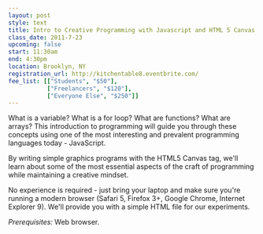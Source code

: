 ```yaml
---
layout: post
style: text
title: Intro to Creative Programming with Javascript and HTML 5 Canvas
class_date: 2011-7-23
upcoming: false
start: 11:30am
end: 4:30pm
location: Brooklyn, NY
registration_url: http://kitchentable8.eventbrite.com/
fee_list: [["Students", "$50"],
           ["Freelancers", "$120"],
           ["Everyone Else", "$250"]]
---
```


What is a variable? What is a for loop? What are functions? What are arrays? This introduction to programming will guide you through these concepts using one of the most interesting and prevalent programming languages today - JavaScript.

By writing simple graphics programs with the HTML5 Canvas tag, we'll learn about some of the most essential aspects of the craft of programming while maintaining a creative mindset.

No experience is required - just bring your laptop and make sure you're running a modern browser (Safari 5, Firefox 3+, Google Chrome, Internet Explorer 9). We'll provide you with a simple HTML file for our experiments.

*Prerequisites:* Web browser.
